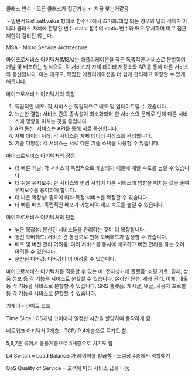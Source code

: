 클래스 변수 - 모든 클래스가 접근가능 ← 지금 찾는거같음

└ 일반적으로 self.value 형태로 함수 내에서 초기화/대입 되는 경우와 달리
  객체가 아니라 클래스 자체에 할당된 변수
  static 함수의 static 변수와 매우 유사하며 따로 접근제한이 걸리진 않는다. 

MSA - Micro Service Architecture 

마이크로서비스 아키텍처(MSA)는 애플리케이션을 작은 독립적인 서비스로 분할하여 개발 및 배포하는 방식으로, 각 서비스가 자체 데이터 저장소와 API를 통해 다른 서비스와 통신합니다. 이는 대규모, 복잡한 애플리케이션을 더 쉽게 관리하고 확장할 수 있게 해줍니다. 

마이크로서비스 아키텍처의 특징:
1. 독립적인 배포: 각 서비스는 독립적으로 배포 및 업데이트될 수 있습니다. 
2. 느슨한 결합: 서비스 간의 종속성이 최소화되어 한 서비스의 문제로 인해 다른 서비스에 영향을 미치는 것을 줄입니다. 
3. API 통신: 서비스는 API를 통해 서로 통신합니다. 
4. 자체 데이터 저장: 각 서비스는 자체 데이터 저장소를 관리합니다. 
5. 기술 다양성: 각 서비스는 서로 다른 기술 스택을 사용할 수 있습니다. 

마이크로서비스 아키텍처의 장점:
 * 더 빠른 개발:
각 서비스가 독립적으로 개발되기 때문에 개발 속도를 높일 수 있습니다. 
 * 더 쉬운 유지보수:
한 서비스의 변경 사항이 다른 서비스에 영향을 미치는 것을 줄여 유지보수를 용이하게 합니다. 
 * 더 나은 확장성:
필요에 따라 특정 서비스를 확장할 수 있습니다. 
 * 더 빠른 배포:
독립적인 배포가 가능하여 배포 속도를 높일 수 있습니다. 

마이크로서비스 아키텍처의 단점:
 * 높은 복잡성: 분산된 서비스들을 관리하는 것이 더 복잡합니다.
 * 통신 오버헤드: 서비스 간 통신으로 인해 오버헤드가 발생할 수 있습니다.
 * 배포 및 버전 관리 어려움: 여러 서비스를 동시에 배포하고 버전 관리를 하는 것이 어려울 수 있습니다.
 * 분산된 디버깅: 디버깅이 더 어려울 수 있습니다. 

마이크로서비스 아키텍처를 적용할 수 있는 예:
전자상거래 플랫폼:
쇼핑 카트, 결제, 상품 정보 등 각 기능을 서비스로 분할할 수 있습니다.
온라인 은행:
계좌 관리, 이체, 대출 등 각 기능을 서비스로 분할할 수 있습니다.
SNS 플랫폼:
게시글, 댓글, 사용자 프로필 등 각 기능을 서비스로 분할할 수 있습니다. 
 

 기계어 - 바이트 코드

Time Slice : OS개념 코어마다 일정한 시간을 할당하여 동작하게 함.

네트워크 아키텍처 7계층 - TCP/IP 4계층으로 묶기도 함.

 5,6,7은 묶어서 응용계층으로 5계층으로 치기도 함

L4 Switch = Load Balancer가 레이어를 발급함 - 느낌상 4층에서 역할얘기

QoS Quality of Service = 고객에 따라 서비스 급을 나눔